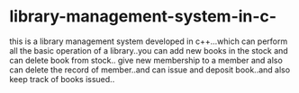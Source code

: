 # library-management-system-in-c-
this is a library management system developed in c++...which can perform all the basic operation of a library..you can add new books in the stock and can delete book from stock.. give new membership to a member and also can delete the record of member..and can issue and deposit book..and also keep track of books issued..
